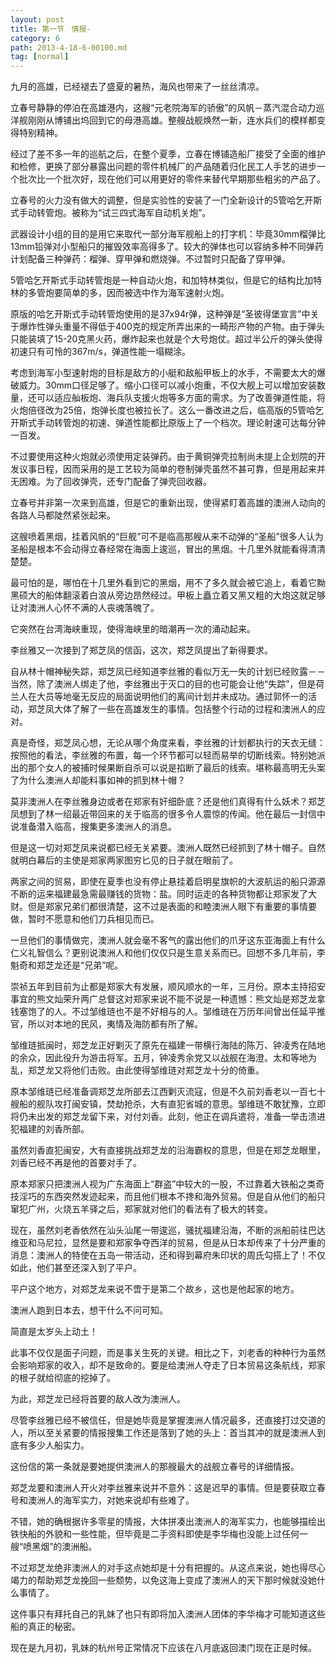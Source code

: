 ```yaml
---
layout: post
title: 第一节　情报-
category: 6
path: 2013-4-18-6-00100.md
tag: [normal]
---
```


九月的高雄，已经褪去了盛夏的暑热，海风也带来了一丝丝清凉。

立春号静静的停泊在高雄港内，这艘“元老院海军的骄傲”的风帆－蒸汽混合动力巡洋舰刚刚从博铺出坞回到它的母港高雄。整艘战舰焕然一新，连水兵们的模样都变得特别精神。

经过了差不多一年的巡航之后，在整个夏季，立春在博铺造船厂接受了全面的维护和检修，更换了部分暴露出问题的零件机械厂的产品随着归化民工人手艺的进步一个批次比一个批次好，现在他们可以用更好的零件来替代早期那些粗劣的产品了。

立春号的火力没有做大的调整，但是实验性的安装了一门全新设计的5管哈乞开斯式手动转管炮。被称为“试三四式海军自动机关炮”。

武器设计小组的目的是用它来取代一部分海军舰船上的打字机：毕竟30mm榴弹比13mm铅弹对小型船只的摧毁效率高得多了。较大的弹体也可以容纳多种不同弹药计划配备三种弹药：榴弹、穿甲弹和燃烧弹。不过暂时只配备了穿甲弹。

5管哈乞开斯式手动转管炮是一种自动火炮，和加特林类似，但是它的结构比加特林的多管炮要简单的多，因而被选中作为海军速射火炮。

原版的哈乞开斯式手动转管炮使用的是37x94r弹，这种弹是“圣彼得堡宣言”中关于爆炸性弹头重量不得低于400克的规定所弄出来的一畸形产物的产物。由于弹头只能装填了15-20克黑火药，爆炸起来也就是个大号炮仗。超过半公斤的弹头使得初速只有可怜的367m/s，弹道性能一塌糊涂。

考虑到海军小型速射炮的目标是敌方的小艇和敌船甲板上的水手，不需要太大的爆破威力。30mm口径足够了。缩小口径可以减小炮重，不仅大舰上可以增加安装数量，还可以适应舢板炮、海兵队支援火炮等多方面的需求。为了改善弹道性能，将火炮倍径改为25倍，炮弹长度也被拉长了。这么一番改进之后，临高版的5管哈乞开斯式手动转管炮的初速、弹道性能都比原版上了一个档次。理论射速可达每分钟一百发。

不过要使用这种火炮就必须使用定装弹药。由于黄铜弹壳拉制尚未提上企划院的开发议事日程，因而采用的是工艺较为简单的卷制弹壳虽然不甚可靠，但是用起来并无困难。为了回收弹壳，还专门配备了弹壳回收器。

立春号并非第一次来到高雄，但是它的重新出现，使得紧盯着高雄的澳洲人动向的各路人马都陡然紧张起来。

这艘喷着黑烟，挂着风帆的“巨舰”可不是临高那艘从来不动弹的“圣船”很多人认为圣船是根本不会动得立春经常在海面上逡巡，冒出的黑烟。十几里外就能看得清清楚楚。

最可怕的是，哪怕在十几里外看到它的黑烟，用不了多久就会被它追上，看着它黝黑硕大的船体翻滚着白浪从旁边昂然经过。甲板上矗立着又黑又粗的大炮这就足够让对澳洲人心怀不满的人丧魂落魄了。

它突然在台湾海峡重现，使得海峡里的暗潮再一次的涌动起来。

李丝雅又一次接到了郑芝凤的信函，这次，郑芝凤提出了新得要求。

自从林十帽神秘失踪，郑芝凤已经知道李丝雅的看似万无一失的计划已经败露－－当然，除了澳洲人绑走了他，李丝雅出于灭口的目的也可能会让他“失踪”，但是荷兰人在大员等地毫无反应的局面说明他们的离间计划并未成功。通过郭怀一的活动，郑芝凤大体了解了一些在高雄发生的事情。包括整个行动的过程和澳洲人的应对。

真是奇怪，郑芝凤心想，无论从哪个角度来看，李丝雅的计划都执行的天衣无缝：按照他的看法，李丝雅的布置，每一个环节都可以轻而易举的切断线索。特别她派出的那个女人的被捕时候果断自杀可以说是掐断了最后的线索。堪称最高明无头案了为什么澳洲人却能料事如神的抓到林十帽？

莫非澳洲人在李丝雅身边或者在郑家有奸细卧底？还是他们真得有什么妖术？郑芝凤想到了林一绍最近带回来的关于临高的很多令人震惊的传闻。他在最后一封信中说准备潜入临高，搜集更多澳洲人的消息。

但是这一切对郑芝凤来说都已经无关紧要。澳洲人既然已经抓到了林十帽子。自然就明白幕后的主使是郑家两家图穷匕见的日子就在眼前了。

两家之间的贸易，即使在夏季也没有停止悬挂着启明星旗帜的大波航运的船只源源不断的运来福建最急需最赚钱的货物：盐。同时运走的各种货物都让郑家发了大财。但是郑家兄弟们都很清楚，这不过是表面的和睦澳洲人眼下有重要的事情要做，暂时不愿意和他们刀兵相见而已。

一旦他们的事情做完，澳洲人就会毫不客气的露出他们的爪牙这东亚海面上有什么仁义礼智信么？更别说澳洲人和他们仅仅只是生意关系而已。回想不多几年前，李魁奇和郑芝龙还是“兄弟”呢。

崇祯五年到目前为止都是郑家大有发展，顺风顺水的一年，三月份。原本主持招安事宜的熊文灿荣升两广总督这对郑家来说不能不说是一种遗憾：熊文灿是郑芝龙拿钱塞饱了的人。不过邹维琏也不是不好相与的人。邹维琏在万历年间曾出任延平推官，所以对本地的民风，夷情及海防都有所了解。

邹维琏抵闽时，郑芝龙正好剿灭了原先在福建一带横行海陆的陈万、钟凌秀在陆地的余众，因此役升为游击将军。五月，钟凌秀余党又以战舰在海澄。太和等地为乱，郑芝龙又将他们击败。由此使得邹维琏对郑芝龙十分的倚重。

原本邹维琏已经准备调郑芝龙所部去江西剿灭流寇，但是不久前刘香老以一百七十艘船的舰队攻打闽安镇，焚劫抢杀，大有直犯省城的意思。邹维琏不敢犹豫，立即将仍未出发的郑芝龙留下来，对付刘香。此刻，他正在调兵遣将，准备一举击溃进犯福建的刘香所部。

虽然刘香直犯闽安，大有直接挑战郑芝龙的沿海霸权的意思，但是在郑芝龙眼里，刘香已经不再是他的首要对手了。

原本郑家只把澳洲人视为广东海面上“群盗”中较大的一股，不过靠着大铁船之类奇技淫巧的东西突然发迹起来，而且他们根本不搀和海外贸易。但是自从他们的船只窜犯广州，火烧五羊驿之后，郑家就对他们的看法有了极大的转变。

现在，虽然刘老香依然在汕头汕尾一带逡巡，骚扰福建沿海，不断的派船前往巴达维亚和马尼拉，显然是要和郑家争夺西洋的贸易，但是从日本却传来了十分严重的消息：澳洲人的特使在五岛一带活动，还和得到幕府朱印状的周氏勾搭上了！不仅如此，他们甚至还深入到了平户。

平户这个地方，对郑芝龙来说不啻于是第二个故乡，这也是他起家的地方。

澳洲人跑到日本去，想干什么不问可知。

简直是太岁头上动土！

此事不仅仅是面子问题，而是事关生死的关键。相比之下，刘老香的种种行为虽然会影响郑家的收入，却不是致命的。要是给澳洲人夺走了日本贸易这条航线，郑家的根子就给彻底的挖掉了。

为此，郑芝龙已经将首要的敌人改为澳洲人。

尽管李丝雅已经不被信任，但是她毕竟是掌握澳洲人情况最多，还直接打过交道的人，所以至关紧要的情报搜集工作还是落到了她的头上：首当其冲的就是澳洲人到底有多少人船实力。

这份信的第一条就是要她提供澳洲人的那艘最大的战舰立春号的详细情报。

郑芝龙要和澳洲人开火对李丝雅来说并不意外：这是迟早的事情。但是要获取立春号和澳洲人的海军实力，对她来说却有些难了。

不错，她的确根据许多零星的情报，大体拼凑出澳洲人的海军实力，也能够描绘出铁快船的外貌和一些性能，但毕竟是二手资料即使是李华梅也没能上过任何一艘“喷黑烟”的澳洲船。

不过郑芝龙绝非澳洲人的对手这点她却是十分有把握的。从这点来说，她也得尽心竭力的帮助郑芝龙挽回一些颓势，以免这海上变成了澳洲人的天下那时候就没她什么事情了。

这件事只有拜托自己的乳妹了也只有即将加入澳洲人团体的李华梅才可能知道这些船的真正的秘密。

现在是九月初，乳妹的杭州号正常情况下应该在八月底返回澳门现在正是时候。